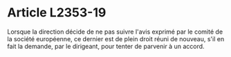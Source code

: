 # Article L2353-19

Lorsque la direction décide de ne pas suivre l'avis exprimé par le comité de la société européenne, ce dernier est de plein droit réuni de nouveau, s'il en fait la demande, par le dirigeant, pour tenter de parvenir à un accord.